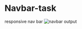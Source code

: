 # Navbar-task
 responsive nav bar 
![navbar output](https://github.com/krupesh788/Navbar-task/assets/71176180/1a6f5986-e773-457c-81c3-d88f072f44ac)
